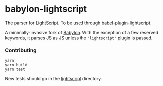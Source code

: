 # babylon-lightscript

The parser for [LightScript](http://lightscript.org).
To be used through [babel-plugin-lightscript](https://github.com/lightscript/babel-plugin-lightscript).

A minimally-invasive fork of [Babylon](https://github.com/babel/babylon).
With the exception of a few reserved keywords,
it parses JS as JS unless the `"lightscript"` plugin is passed.


### Contributing

    yarn
    yarn build
    yarn test

New tests should go in the
[lightscript](https://github.com/lightscript/babylon-lightscript/tree/lightscript/test/fixtures/lightscript)
directory.
